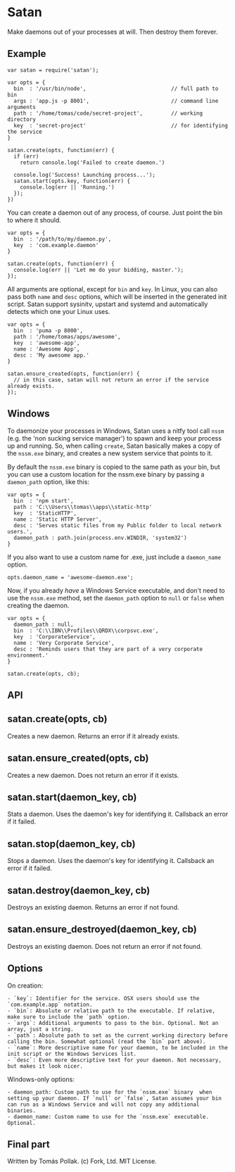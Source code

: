 Satan
=====

Make daemons out of your processes at will. Then destroy them forever.

Example
-------

    var satan = require('satan');

    var opts = {
      bin  : '/usr/bin/node',                           // full path to bin
      args : 'app.js -p 8001',                          // command line arguments
      path : '/home/tomas/code/secret-project',         // working directory
      key  : 'secret-project'                           // for identifying the service
    }

    satan.create(opts, function(err) {
      if (err)
        return console.log('Failed to create daemon.')

      console.log('Success! Launching process...');
      satan.start(opts.key, function(err) {
        console.log(err || 'Running.')
      });
    })

You can create a daemon out of any process, of course. Just point the bin to where it should.

    var opts = {
      bin  : '/path/to/my/daemon.py',
      key  : 'com.example.daemon'
    }

    satan.create(opts, function(err) {
      console.log(err || 'Let me do your bidding, master.');
    });

All arguments are optional, except for `bin` and `key`. In Linux, you can also pass both `name` and `desc` options, which will be inserted in the generated init script. Satan support sysinitv, upstart and systemd and automatically detects which one your Linux uses.

    var opts = {
      bin  : 'puma -p 8000',
      path : '/home/tomas/apps/awesome',
      key  : 'awesome-app',
      name : 'Awesome App',
      desc : 'My awesome app.'
    }

    satan.ensure_created(opts, function(err) {
      // in this case, satan will not return an error if the service already exists.
    });

Windows
-------

To daemonize your processes in Windows, Satan uses a nitfy tool call `nssm` (e.g. the 'non sucking service manager') to spawn and keep your process up and running. So, when calling `create`, Satan basically makes a copy of the `nssm.exe` binary, and creates a new system service that points to it.

By default the `nssm.exe` binary is copied to the same path as your bin, but you can use a custom location for the nssm.exe binary by passing a `daemon_path` option, like this:

    var opts = {
      bin  : 'npm start',
      path : 'C:\\Users\\tomas\\apps\\static-http'
      key  : 'StaticHTTP',
      name : 'Static HTTP Server',
      desc : 'Serves static files from my Public folder to local network users.',
      daemon_path : path.join(process.env.WINDIR, 'system32')
    }

If you also want to use a custom name for .exe, just include a `daemon_name` option.

    opts.daemon_name = 'awesome-daemon.exe';

Now, if you already _have_ a Windows Service executable, and don't need to use the `nssm.exe` method, set the `daemon_path` option to `null` or `false` when creating the daemon.

    var opts = {
      daemon_path : null,
      bin  : 'C:\\IBN\\Profiles\\QRDX\\corpsvc.exe',
      key  : 'CorporateService',
      name : 'Very Corporate Service',
      desc : 'Reminds users that they are part of a very corporate environment.'
    }

    satan.create(opts, cb);

API
---

## satan.create(opts, cb)

Creates a new daemon. Returns an error if it already exists.

## satan.ensure_created(opts, cb)

Creates a new daemon. Does not return an error if it exists.

## satan.start(daemon_key, cb)

Stats a daemon. Uses the daemon's key for identifying it. Callsback an error if it failed.

## satan.stop(daemon_key, cb)

Stops a daemon. Uses the daemon's key for identifying it. Callsback an error if it failed.

## satan.destroy(daemon_key, cb)

Destroys an existing daemon. Returns an error if not found.

## satan.ensure_destroyed(daemon_key, cb)

Destroys an existing daemon. Does not return an error if not found.

Options
-------

On creation:

    - `key`: Identifier for the service. OSX users should use the `com.example.app` notation.
    - `bin`: Absolute or relative path to the executable. If relative, make sure to include the `path` option.
    - `args`: Additional arguments to pass to the bin. Optional. Not an array, just a string.
    - `path`: Absolute path to set as the current working directory before calling the bin. Somewhat optional (read the `bin` part above).
    - `name`: More descriptive name for your daemon, to be included in the init script or the Windows Services list.
    - `desc`: Even more descriptive text for your daemon. Not necessary, but makes it look nicer.

Windows-only options:

    - daemon_path: Custom path to use for the `nssm.exe` binary  when setting up your daemon. If `null` or `false`, Satan assumes your bin can run as a Windows Service and will not copy any additional binaries.
    - daemon_name: Custom name to use for the `nssm.exe` executable. Optional.

Final part
----------

Written by Tomás Pollak.
(c) Fork, Ltd. MIT License.
